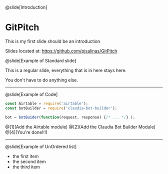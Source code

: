 @slide[Introduction]

# GitPitch
This is my first slide should be an introduction

Slides located at: https://github.com/pjsalinas/GitPitch

@slide[Example of Standard slide]

This is a regular slide, everything that is in here stays here.

You don't have to do anything else.

---

@slide[Example of Code]

```javascript
const Airtable = require('airtable');
const botBuilder = require('claudia-bot-builder');

bot = botBuider(function(request, response) {/* ... */} );
```

@[1](Add the Airtable module)
@[2](Add the Claudia Bot Builder Module)
@[4](You're done!!!)

---

@slide[Example of UnOrdered list]

* the first item
* the second item
* the third item


